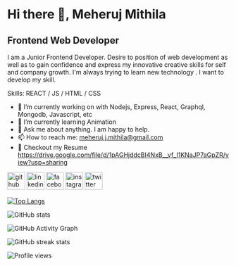 # Hi there 👋, Meheruj Mithila
## Frontend Web Developer
I am a Junior Frontend Developer. Desire to position of web development as well as to gain confidence and express my innovative creative skills for self and company growth. I'm always trying to learn new technology . I want to develop my skill.

Skills:  REACT / JS / HTML / CSS

- 🔭 I’m currently working on  with Nodejs, Express, React, Graphql, Mongodb, Javascript, etc 
- 🌱 I’m currently learning Animation 
- 💬 Ask me about anything. I am happy to help. 
- 📫 How to reach me:  meheruj.j.mithila@gmail.com 
- 🌱 Checkout my Resume https://drive.google.com/file/d/1pAGHjddcBI4NxB__vf_I1KNaJP7aGpZR/view?usp=sharing

[<img src='https://cdn.jsdelivr.net/npm/simple-icons@3.0.1/icons/github.svg' alt='github' height='40'>](https://github.com/meherujjahan)  [<img src='https://cdn.jsdelivr.net/npm/simple-icons@3.0.1/icons/linkedin.svg' alt='linkedin' height='40'>](https://www.linkedin.com/in/https://www.linkedin.com/in/meheruj-jahan-mithila//)  [<img src='https://cdn.jsdelivr.net/npm/simple-icons@3.0.1/icons/facebook.svg' alt='facebook' height='40'>](https://www.facebook.com/https://web.facebook.com/mi.thila.31924)  [<img src='https://cdn.jsdelivr.net/npm/simple-icons@3.0.1/icons/instagram.svg' alt='instagram' height='40'>](https://www.instagram.com/https://www.instagram.com/meheruj_mithila//)  [<img src='https://cdn.jsdelivr.net/npm/simple-icons@3.0.1/icons/twitter.svg' alt='twitter' height='40'>](https://twitter.com/https://twitter.com/MeherujJahan)  

[![Top Langs](https://github-readme-stats.vercel.app/api/top-langs/?username=meherujjahan)](https://github.com/anuraghazra/github-readme-stats)

![GitHub stats](https://github-readme-stats.vercel.app/api?username=meherujjahan&show_icons=true)  

![GitHub Activity Graph](https://activity-graph.herokuapp.com/graph?username=meherujjahan)  

![GitHub streak stats](https://github-readme-streak-stats.herokuapp.com/?user=meherujjahan)  

![Profile views](https://gpvc.arturio.dev/meherujjahan)  
